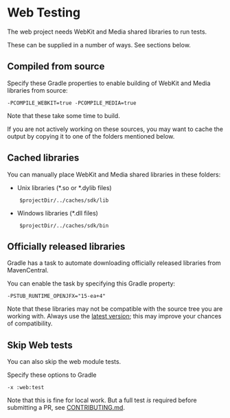 # Web Testing

The web project needs WebKit and Media shared libraries to run tests.

These can be supplied in a number of ways. See sections below.

## Compiled from source

Specify these Gradle properties to enable building of WebKit and Media libraries from source:

    -PCOMPILE_WEBKIT=true -PCOMPILE_MEDIA=true

Note that these take some time to build.

If you are not actively working on these sources, you may want to cache the output by copying it to one of the folders mentioned below.


## Cached libraries

You can manually place WebKit and Media shared libraries in these folders:

* Unix libraries (*.so or *.dylib files)
````
    $projectDir/../caches/sdk/lib
````

* Windows libraries (*.dll files)
````
    $projectDir/../caches/sdk/bin
````

## Officially released libraries

Gradle has a task to automate downloading officially released libraries from MavenCentral.

You can enable the task by specifying this Gradle property:

    -PSTUB_RUNTIME_OPENJFX="15-ea+4"

Note that these libraries may not be compatible with the source tree you are working with. Always use the [latest version](https://search.maven.org/search?q=g:org.openjfx%20AND%20a:javafx); this may improve your chances of compatibility.


## Skip Web tests

You can also skip the web module tests.

Specify these options to Gradle

    -x :web:test

Note that this is fine for local work. But a full test *is* required before submitting a PR, see [CONTRIBUTING.md](https://github.com/openjdk/jfx/blob/master/CONTRIBUTING.md).
